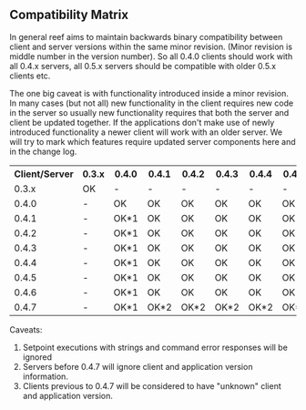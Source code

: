 
## Compatibility Matrix

In general reef aims to maintain backwards binary compatibility between client and server versions within the same
minor revision. (Minor revision is middle number in the version number).  So all 0.4.0 clients should work
with all 0.4.x servers, all 0.5.x servers should be compatible with older 0.5.x clients etc.

The one big caveat is with functionality introduced inside a minor revision. In many cases (but not all)
new functionality in the client requires new code in the server so usually new functionality requires that both
the server and client be updated together. If the applications don't make use of newly introduced functionality
a newer client will work with an older server. We will try to mark which features require updated server components
here and in the change log.

<table>
  <tr>
    <th>Client/Server</th><th>0.3.x</th><th>0.4.0</th><th>0.4.1</th><th>0.4.2</th><th>0.4.3</th>
    <th>0.4.4</th><th>0.4.5</th><th>0.4.6</th><th>0.4.7</th>
  </tr>
  <tr>
    <td>0.3.x</td><td>OK</td><td>-</td><td>-</td><td>-</td><td>-</td><td>-</td><td>-</td><td>-</td><td>-</td>
  </tr>
  <tr>
    <td>0.4.0</td><td>-</td><td>OK</td><td>OK</td><td>OK</td><td>OK</td><td>OK</td><td>OK</td><td>OK</td><td>OK*3</td>
  </tr>
  <tr>
    <td>0.4.1</td><td>-</td><td>OK*1</td><td>OK</td><td>OK</td><td>OK</td><td>OK</td><td>OK</td><td>OK</td><td>OK*3</td>
  </tr>
  <tr>
    <td>0.4.2</td><td>-</td><td>OK*1</td><td>OK</td><td>OK</td><td>OK</td><td>OK</td><td>OK</td><td>OK</td><td>OK*3</td>
  </tr>
  <tr>
    <td>0.4.3</td><td>-</td><td>OK*1</td><td>OK</td><td>OK</td><td>OK</td><td>OK</td><td>OK</td><td>OK</td><td>OK*3</td>
  </tr>
  <tr>
    <td>0.4.4</td><td>-</td><td>OK*1</td><td>OK</td><td>OK</td><td>OK</td><td>OK</td><td>OK</td><td>OK</td><td>OK*3</td>
  </tr>
  <tr>
    <td>0.4.5</td><td>-</td><td>OK*1</td><td>OK</td><td>OK</td><td>OK</td><td>OK</td><td>OK</td><td>OK</td><td>OK*3</td>
  </tr>
  <tr>
    <td>0.4.6</td><td>-</td><td>OK*1</td><td>OK</td><td>OK</td><td>OK</td><td>OK</td><td>OK</td><td>OK</td><td>OK*3</td>
  </tr>
  <tr>
    <td>0.4.7</td><td>-</td><td>OK*1</td><td>OK*2</td><td>OK*2</td><td>OK*2</td><td>OK*2</td><td>OK*2</td><td>OK*2</td><td>OK</td>
  </tr>
</table>

Caveats:

 1. Setpoint executions with strings and command error responses will be ignored
 2. Servers before 0.4.7 will ignore client and application version information.
 3. Clients previous to 0.4.7 will be considered to have "unknown" client and application version.

